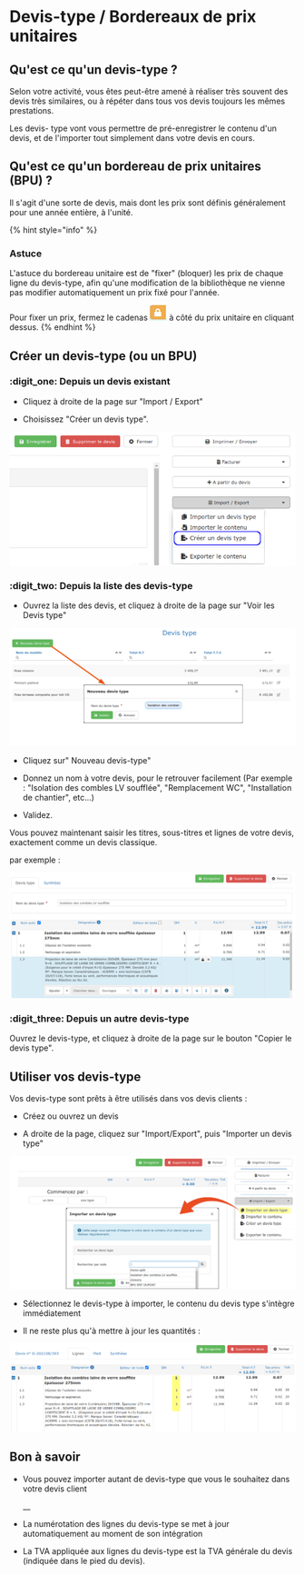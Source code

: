 # Devis-type / Bordereaux de prix unitaires

## Qu'est ce qu'un devis-type ?

Selon votre activité, vous êtes peut-être amené à réaliser très souvent des devis très similaires, ou à répéter dans tous vos devis toujours les mêmes prestations.

Les devis- type vont vous permettre de pré-enregistrer le contenu d'un devis, et de l'importer tout simplement dans votre devis en cours.



## Qu'est ce qu'un bordereau de prix unitaires (BPU) ?

Il s'agit d'une sorte de devis, mais dont les prix sont définis généralement pour une année entière, à l'unité.

{% hint style="info" %}
### Astuce

L'astuce du bordereau unitaire est de "fixer" (bloquer) les prix de chaque ligne du devis-type, afin qu'une modification de la bibliothèque ne vienne pas modifier automatiquement un prix fixé pour l'année.

Pour fixer un prix, fermez le cadenas ![](../../.gitbook/assets/screenshot-40-.png) à côté du prix unitaire en cliquant dessus.
{% endhint %}



## Créer un devis-type (ou un BPU)



### :digit_one: Depuis un devis existant

*   Cliquez à droite de la page sur "Import / Export"


* Choisissez "Créer un devis type".

![](../../.gitbook/assets/screenshot-113-.png)



### :digit_two: Depuis la liste des devis-type

*   Ouvrez la liste des devis, et cliquez à droite de la page sur "Voir les Devis type"



![](../../.gitbook/assets/screenshot-114c-.png)

*   Cliquez sur" Nouveau devis-type"


*   Donnez un nom à votre devis, pour le retrouver facilement (Par exemple : "Isolation des combles LV soufflée", "Remplacement WC", "Installation de chantier", etc...)


*   Validez.



Vous pouvez maintenant saisir les titres, sous-titres et lignes de votre devis, exactement comme un devis classique.

par exemple :

![](../../.gitbook/assets/screenshot-114d-.png)



###  :digit_three: Depuis un autre devis-type

Ouvrez le devis-type, et cliquez à droite de la page sur le bouton "Copier le devis type".



## Utiliser vos devis-type

Vos devis-type sont prêts à être utilisés dans vos devis clients :

*   Créez ou ouvrez un devis


* A droite de la page, cliquez sur "Import/Export", puis "Importer un devis type"

![](../../.gitbook/assets/screenshot-114h-.png)

*   Sélectionnez le devis-type à importer, le contenu du devis type s'intègre immédiatement


* Il ne reste plus qu'à mettre à jour les quantités :

![](../../.gitbook/assets/screenshot-115a-.png)



## Bon à savoir

*   Vous pouvez importer autant de devis-type que vous le souhaitez dans votre devis client

    __
*   La numérotation des lignes du devis-type se met à jour automatiquement au moment de son intégration


* La TVA appliquée aux lignes du devis-type est la TVA générale du devis (indiquée dans le pied du devis).
